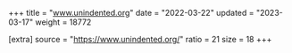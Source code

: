 +++
title = "www.unindented.org"
date = "2022-03-22"
updated = "2023-03-17"
weight = 18772

[extra]
source = "https://www.unindented.org/"
ratio = 21
size = 18
+++
